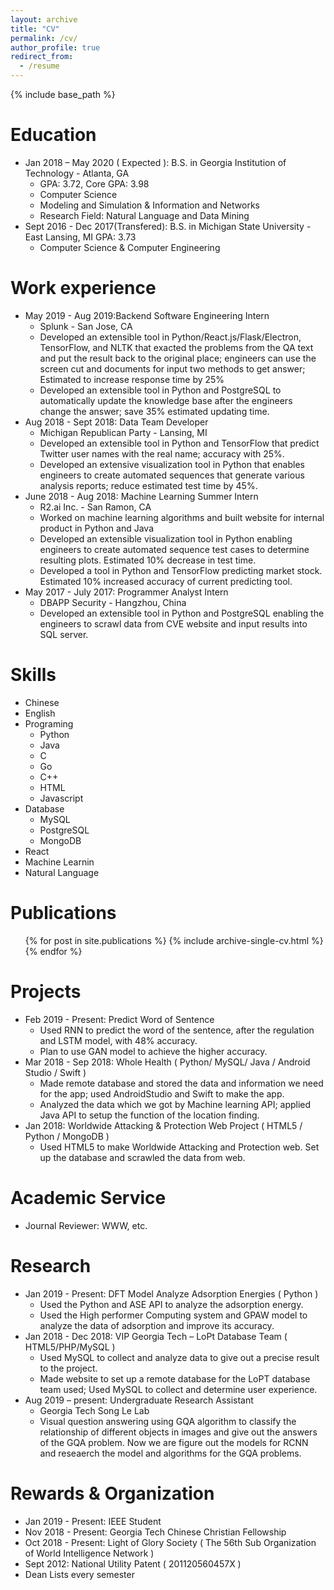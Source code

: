 ```yaml
---
layout: archive
title: "CV"
permalink: /cv/
author_profile: true
redirect_from:
  - /resume
---
```


{% include base_path %}

Education
======
* Jan 2018 – May 2020 ( Expected ): B.S. in Georgia Institution of Technology - Atlanta, GA    
  * GPA: 3.72, Core GPA: 3.98
  * Computer Science
  * Modeling and Simulation & Information and Networks
  * Research Field: Natural Language and Data Mining
* Sept 2016 - Dec 2017(Transfered): B.S. in Michigan State University - East Lansing, MI	    GPA: 3.73           
  * Computer Science & Computer Engineering

Work experience
======
* May 2019 - Aug 2019:Backend Software Engineering Intern                     	                       
   * Splunk - San Jose, CA     
   * Developed an extensible tool in Python/React.js/Flask/Electron, TensorFlow, and NLTK that exacted the problems from the QA text and put the result back to the original place; engineers can use the screen cut and documents for input two methods to get answer; Estimated to increase response time by 25% 
   * Developed an extensible tool in Python and PostgreSQL to automatically update the knowledge base after the engineers change the answer; save 35% estimated updating time.
* Aug 2018 - Sept 2018: Data Team Developer                                                            
  * Michigan Republican Party - Lansing, MI
  * Developed an extensible tool in Python and TensorFlow that predict Twitter user names with the real name; accuracy with 25%.
  * Developed an extensive visualization tool in Python that enables engineers to create automated sequences that generate various analysis reports; reduce estimated test time by 45%.
* June 2018 - Aug 2018: Machine Learning Summer Intern                                       
  *  R2.ai Inc. - San Ramon, CA	
  * Worked on machine learning algorithms and built website for internal product in Python and Java
  * Developed an extensible visualization tool in Python enabling engineers to create automated sequence test cases to determine resulting plots. Estimated 10% decrease in test time.
  * Developed a tool in Python and TensorFlow predicting market stock. Estimated 10% increased accuracy of current predicting tool.
* May 2017 - July 2017: Programmer Analyst Intern                                            
  * DBAPP Security - Hangzhou, China	                                                                
  * Developed an extensible tool in Python and PostgreSQL enabling the engineers to scrawl data from CVE website and input results into SQL server.


  
Skills
======
* Chinese
* English
* Programing
  * Python
  * Java
  * C
  * Go
  * C++
  * HTML
  * Javascript
* Database
  * MySQL
  * PostgreSQL
  * MongoDB
* React
* Machine Learnin
* Natural Language


Publications
======
  <ul>{% for post in site.publications %}
    {% include archive-single-cv.html %}
  {% endfor %}</ul>
  
Projects
======
* Feb 2019 - Present: Predict Word of Sentence 	                    
    * Used RNN to predict the word of the sentence, after the regulation and LSTM model, with 48% accuracy.
    * Plan to use GAN model to achieve the higher accuracy.
* Mar 2018 - Sep 2018: Whole Health ( Python/ MySQL/ Java / Android Studio / Swift )  
    * Made remote database and stored the data and information we need for the app; used AndroidStudio and Swift to make the app.
    * Analyzed the data which we got by Machine learning API; applied Java API to setup the function of the location finding.
* Jan 2018: Worldwide Attacking & Protection Web Project ( HTML5 / Python / MongoDB )  
    * Used HTML5 to make Worldwide Attacking and Protection web. Set up the database and scrawled the data from web.

Academic Service
======
* Journal Reviewer:  WWW, etc.

Research
======
* Jan 2019 - Present: DFT Model Analyze Adsorption Energies ( Python )                                 
    * Used the Python and ASE API to analyze the adsorption energy.
    * Used the High performer Computing system and GPAW model to analyze the data of adsorption and improve its accuracy.
* Jan 2018 - Dec 2018: VIP Georgia Tech – LoPt Database Team ( HTML5/PHP/MySQL )        
    * Used MySQL to collect and analyze data to give out a precise result to the project.
    * Made website to set up a remote database for the LoPT database team used; Used MySQL to collect and determine user experience.
* Aug 2019 – present: Undergraduate Research Assistant 
    * Georgia Tech Song Le Lab                  
    * Visual question answering using GQA algorithm to classify the relationship of different objects in images and give out the answers of the GQA problem. Now we are figure out the models for RCNN and reseaerch the model and algorithms for the GQA problems.

Rewards & Organization
======
* Jan 2019 - Present: IEEE Student        	
* Nov 2018 - Present: Georgia Tech Chinese Christian Fellowship       
* Oct 2018 - Present: Light of Glory Society ( The 56th Sub Organization of World Intelligence Network )        
* Sept 2012: National Utility Patent ( 201120560457X )             
* Dean Lists every semester                   




